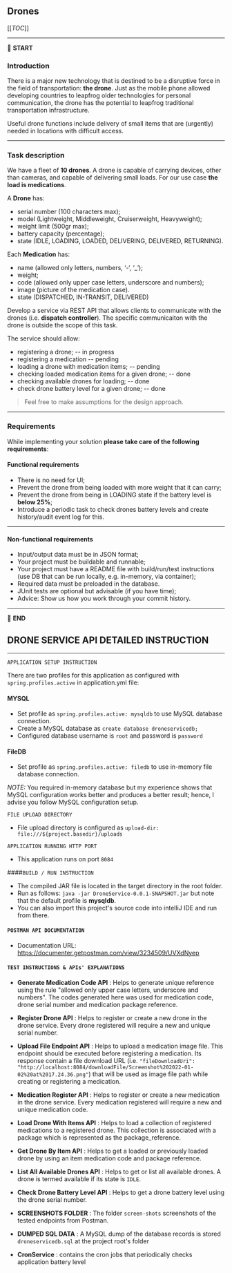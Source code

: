 ## Drones

[[_TOC_]]

---

:scroll: **START**


### Introduction

There is a major new technology that is destined to be a disruptive force in the field of transportation: **the drone**. Just as the mobile phone allowed developing countries to leapfrog older technologies for personal communication, the drone has the potential to leapfrog traditional transportation infrastructure.

Useful drone functions include delivery of small items that are (urgently) needed in locations with difficult access.

---

### Task description

We have a fleet of **10 drones**. A drone is capable of carrying devices, other than cameras, and capable of delivering small loads. For our use case **the load is medications**.

A **Drone** has:
- serial number (100 characters max);
- model (Lightweight, Middleweight, Cruiserweight, Heavyweight);
- weight limit (500gr max);
- battery capacity (percentage);
- state (IDLE, LOADING, LOADED, DELIVERING, DELIVERED, RETURNING).

Each **Medication** has:
- name (allowed only letters, numbers, ‘-‘, ‘_’);
- weight;
- code (allowed only upper case letters, underscore and numbers);
- image (picture of the medication case).
- state (DISPATCHED, IN-TRANSIT, DELIVERED)

Develop a service via REST API that allows clients to communicate with the drones (i.e. **dispatch controller**). The specific communicaiton with the drone is outside the scope of this task.

The service should allow:
- registering a drone; -- in progress
- registering a medication -- pending
- loading a drone with medication items; -- pending
- checking loaded medication items for a given drone; -- done
- checking available drones for loading; -- done
- check drone battery level for a given drone; -- done

> Feel free to make assumptions for the design approach.

---

### Requirements

While implementing your solution **please take care of the following requirements**:

#### Functional requirements

- There is no need for UI;
- Prevent the drone from being loaded with more weight that it can carry;
- Prevent the drone from being in LOADING state if the battery level is **below 25%**;
- Introduce a periodic task to check drones battery levels and create history/audit event log for this.

---

#### Non-functional requirements

- Input/output data must be in JSON format;
- Your project must be buildable and runnable;
- Your project must have a README file with build/run/test instructions (use DB that can be run locally, e.g. in-memory, via container);
- Required data must be preloaded in the database.
- JUnit tests are optional but advisable (if you have time);
- Advice: Show us how you work through your commit history.

---

:scroll: **END**


## DRONE SERVICE API DETAILED INSTRUCTION 

---
`APPLICATION SETUP INSTRUCTION`

There are two profiles for this application as configured with `spring.profiles.active` in application.yml file:

#### MYSQL
- Set profile as `spring.profiles.active: mysqldb` to use MySQL database connection.
- Create a MySQL database as `create database droneservicedb;`
- Configured database username is `root` and password is `password`

#### FileDB
- Set profile as `spring.profiles.active: filedb` to use in-memory file database connection.

*NOTE:* You required in-memory database but my experience shows that MySQL configuration works better and produces 
a better result; hence, I advise you follow MySQL configuration setup.

`FILE UPLOAD DIRECTORY`
- File upload directory is configured as `upload-dir: file:///${project.basedir}/uploads`

`APPLICATION RUNNING HTTP PORT`
- This application runs on port `8084`

####`BUILD / RUN INSTRUCTION`
- The compiled JAR file is located in the target directory in the root folder.
- Run as follows: `java -jar DroneService-0.0.1-SNAPSHOT.jar` but note that the default profile is **mysqldb**.
- You can also import this project's source code into intelliJ IDE and run from there.


#### `POSTMAN API DOCUMENTATION`
- Documentation URL: https://documenter.getpostman.com/view/3234509/UVXdNyep

#### `TEST INSTRUCTIONS & APIs' EXPLANATIONS`
- **Generate Medication Code API** : Helps to generate unique reference using the rule "allowed only upper case letters, 
underscore and numbers". The codes generated here was used for medication code, drone serial number 
and medication package reference. 

- **Register Drone API** : Helps to register or create a new drone in the drone service. Every drone registered 
will require a new and unique serial number.

- **Upload File Endpoint API** : Helps to upload a medication image file. This endpoint should be executed before 
registering a medication. Its response contain a file download URL 
(i.e. `"fileDownloadUri": "http://localhost:8084/downloadFile/Screenshot%202022-01-02%20at%2017.24.36.png"`) that will 
be used as image file path while creating or registering a medication.

- **Medication Register API** : Helps to register or create a new medication in the drone service. Every medication 
registered will require a new and unique medication code.

- **Load Drone With Items API** : Helps to load a collection of registered medications to a registered drone. 
This collection is associated with a package which is represented as the package_reference.

- **Get Drone By Item API** : Helps to get a loaded or previously loaded drone by using an item 
medication code and package reference.

- **List All Available Drones API** : Helps to get or list all available drones. A drone is termed 
available if its state is `IDLE`.

- **Check Drone Battery Level API** : Helps to get a drone battery level using the drone serial number.

- **SCREENSHOTS FOLDER** :  The folder `screen-shots` screenshots of the tested endpoints from Postman.

- **DUMPED SQL DATA** : A MySQL dump of the database records is stored `droneservicedb.sql` at the project 
root's folder

- **CronService** : contains the cron jobs that periodically checks application battery level